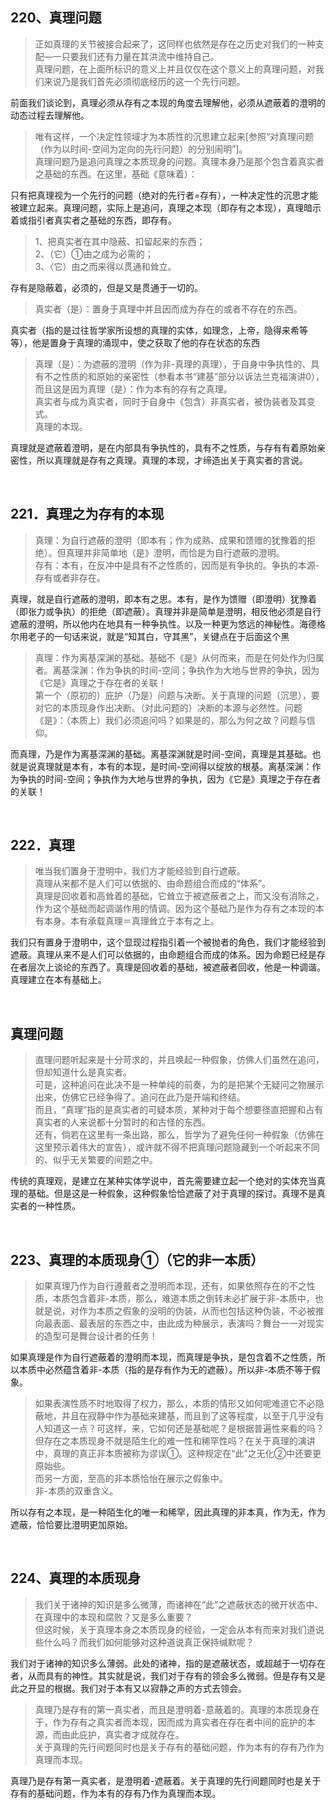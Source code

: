 <h2>220、真理问题</h2><blockquote data-pid="1DHGDaw4">正如真理的关节被接合起来了，这同样也依然是存在之历史对我们的一种支配—一只要我们还有力量在其洪流中维持自己。<br>真理问题，在上面所标识的意义上并且仅仅在这个意义上的真理问题，对我们来说乃是我们首先必须彻底经历的这一个先行问题。</blockquote><p data-pid="QY9Ri8-V">前面我们谈论到，真理必须从存有之本现的角度去理解他，必须从遮蔽着的澄明的动态过程去理解他。</p><blockquote data-pid="6bvQIw3w">唯有这样，一个决定性领域才为本质性的沉思建立起来[参照“对真理问题（作为以时间-空间为定向的先行问题）的分别闹明”]。<br>真理问题乃是追问真理之本质现身的问题。真理本身乃是那个包含着真实者之基础的东西。在这里，基础《意味着）：</blockquote><p data-pid="b9ubZWW_">只有把真理视为一个先行的问题（绝对的先行者=存有），一种决定性的沉思才能被建立起来。真理问题，实际上是追问，真理之本现（即存有之本现），真理暗示着或指引者真实者之基础的东西，即存有。</p><blockquote data-pid="pOX0lqAm">1、把真实者在其中隐蔽、扣留起来的东西；<br>2、（它）①由之成为必需的；<br>3、〈它）由之而来得以贯通和耸立。</blockquote><p data-pid="DtiSI9MM">存有是隐蔽着，必须的，但是又是贯通于一切的。</p><blockquote data-pid="1-2dTIOW">真实者（是）：置身于真理中并且因而成为存在的或者不存在的东西。</blockquote><p data-pid="PBZnjG84">真实者（指的是过往哲学家所设想的真理的实体，如理念，上帝，隐得来希等等），他是置身于真理的涌现中，使之获取了他的存在状态的东西</p><blockquote data-pid="PW9YpoDJ">真理（是）：为遮蔽的澄明（作为非-真理的真理），于自身中争执性的、具有不之性质的和原始的亲密性（参看本书“建基”部分以诉法兰克福演讲0），而且这是因为真理（是）：作为本有的存有之真理。<br>真实者与成为真实者，同时于自身中《包含）非真实者，被伪装者及其变式。<br>真理的本现。</blockquote><p data-pid="11KKw_7G">真理就是遮蔽着澄明，是在内部具有争执性的，具有不之性质，与存有有着原始亲密性，所以真理就是存有之真理。真理的本现，才缔造出关于真实者的言说。</p><p><br></p><h2>221．真理之为存有的本现</h2><blockquote data-pid="s1ChiODn">真理：为自行遮蔽的澄明（即本有；作为成熟、成果和馈赠的犹豫着的拒绝）。但真理并非简单地（是》澄明，而恰是为自行遮蔽的澄明。<br>存有：本有，在反冲中是具有不之性质的，因而是有争执的。争执的本源-存有或者非存在。</blockquote><p data-pid="Sv28faoy">真理，就是自行遮蔽的澄明，即本有之思。本有，是作为馈赠（即澄明）犹豫着（即张力或争执）的拒绝（即遮蔽）。真理并非是简单是澄明，相反他必须是自行遮蔽的澄明，所以他内在地具有一种争执性。以及一种更为悠远的神秘性。海德格尔用老子的一句话来说，就是“知其白，守其黑”，关键点在于后面这个黑</p><blockquote data-pid="cvzbzeCW">真理：作为离基深渊的基础。基础不《是》从何而来，而是在何处作为归属者。离基深渊：作为争执的时间-空间；争执作为大地与世界的争执，因为《它是》真理之于存在者的关联！<br>第一个（原初的）庇护（乃是）问题与决断。关于真理的问题（沉思），要对它的本质现身作出决断。（对此问题的）决断的本源与必然性。问题《是》：（本质上）我们必须追问吗？如果是的，那么为何之故？问题与信仰。</blockquote><p data-pid="mL7PXtwy">而真理，乃是作为离基深渊的基础。离基深渊就是时间-空间，真理是其基础。也就是说真理就是本有，本有的本现，是时间-空间得以绽放的根基。离基深渊：作为争执的时间-空间；争执作为大地与世界的争执，因为《它是》真理之于存在者的关联！</p><p><br></p><h2>222．真理</h2><blockquote data-pid="8AMKNbTX">唯当我们置身于澄明中，我们方才能经验到自行遮蔽。<br>真理从来都不是人们可以依据的、由命题组合而成的“体系”。<br>真理是回收着和高耸着的基础，它耸立于被遮蔽者之上，而又没有消除之，作为这个基础而起调谐作用的情调。因为这个基础乃是作为存有之本现的本有本身。本有承载真理＝真理耸立于本有之上。</blockquote><p data-pid="au5BWuL9">我们只有置身于澄明中，这个显现过程指引着一个被抛者的角色，我们才能经验到遮蔽。真理从来不是人们可以依据的，由命题组合而成的体系。因为命题已经是存在者层次上谈论的东西了。真理是回收着的基础，被遮蔽者回收，他是一种调谐。真理建立在本有基础上。</p><p><br></p><h2>真理问题</h2><blockquote data-pid="_4tMuLTu">直理问题听起来是十分苛求的，并且唤起一种假象，仿佛人们虽然在追问，但却知道什么是真实者。<br>可是，这种追问在此决不是一种单纯的前奏，为的是把某个无疑问之物展示出来，仿佛它已经争得了。追问在此乃是开端和终结。<br>而且，“真理”指的是真实者的可疑本质，某种对于每个想要径直把握和占有真实者的人来说都十分暂时的和古怪的东西。<br>还有，倘若在这里有一条出路，那么，哲学为了避免任何一种假象（仿佛在这里预示着伟大的宣告），或许就不得不把真理问题隐藏到一个听起来不同的、似乎无关繁要的间题之中。</blockquote><p data-pid="CnGZuFDu">传统的真理观，是建立在某种实体学说中，首先需要建立起一个绝对的实体充当真理的基础。但是这是一种假象，这种假象恰恰遮蔽了对于真理的探讨。真理不是真实者的一种性质。</p><p><br></p><h2>223、真理的本质现身①（它的非一本质）</h2><blockquote data-pid="AufdGk5O">如果真理乃作为自行遵戴者之澄明而本现，还有，如果依照存在的不之性质，本质包含着非-本质，那么，难道本质之倒转未必扩展于非-本质中，也就是说，对作为本质之假象的没明的伪装，从而也包括这种伪装，不必被推向最表面、最表层的东西之中，由此成为种展示，表演吗？舞台一一对现实的造型可是舞台设计者的任务！</blockquote><p data-pid="7ipB9IfA">如果真理是作为自行遮蔽着的澄明而本现，而真理是争执，是包含着不之性质，所以本质中必然蕴含着非-本质（指的是存有作为无的遮蔽）。所以非-本质不等于假象。</p><blockquote data-pid="BWXfFOWO">如果表演性质不时地取得了权力，那么，本质的情形又如何呢难道它不必隐蔽地，并且在寂静中作为基础来建基，而且到了这等程度，以至于几乎没有人知道这一点？可这样，来，它如何还是基础呢？是根据普遍性来看的吗？但存在之本质现身不就是陌生化的难一性和稀罕性吗？在关于真理的演讲中，真理的真正非本质被称为谬误①。这种规定在“此”之无化②中还要更原始些。<br>而另一方面，至高的非本质恰怡在展示之假象中。<br>非-本质的双重含义。</blockquote><p data-pid="Abm0gPTO">所以存有之本现，是一种陌生化的唯一和稀罕，因此真理的非本真，作为无，作为遮蔽，恰恰要比澄明更加原始。</p><p><br></p><h2>224、真理的本质现身</h2><blockquote data-pid="tKb_COzH">我们关于诸神的知识是多么微薄，而诸神在“此”之遮蔽状态的微开状态中、在真理中的本现和腐败？又是多么重要？<br>但这时候，关于真理本身之本质现身的经验，一定会从本有而来对我们道说些什么吗？而我们如何能够对这种道说真正保持缄默呢？</blockquote><p data-pid="HO9B5kno">我们对于诸神的知识多么薄弱。此处的诸神，指的是遮蔽状态，或超越于一切存在者，从而具有的神性。其实就是说，我们对于存有的领会多么微弱。但是存有又是此之开显的根据。我们对于本有又以寂静之声的方式去领会。</p><blockquote data-pid="NIXT06pO">真理乃是存有的第一真实者，而且是澄明着-意蔽着的。真理的本质现身在于，作为存有之真实者而本现，因而成为真实者在存在者中间的庇护的本源，而由此庇护，真实者才成就存在。<br>关于真理的先行间题同时也是关于存有的基础问题，作为本有的存有乃作为真理而本现。</blockquote><p data-pid="VupONMt_">真理乃是存有第一真实者，是澄明着-遮蔽着。关于真理的先行间题同时也是关于存有的基础问题，作为本有的存有乃作为真理而本现。</p><p></p>